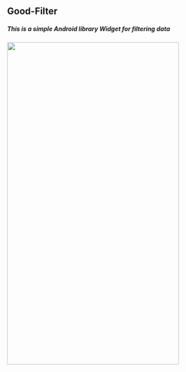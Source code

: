 ## Good-Filter
##### This is a simple Android library Widget for filtering data 
<img src="https://drive.google.com/drive/folders/1UiemUCNH8XDnGSsKkOC_kfn0miIMDgUj" width="400" height="750" />

